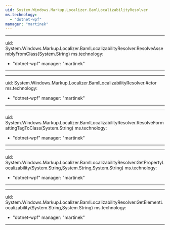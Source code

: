 ```yaml
---
uid: System.Windows.Markup.Localizer.BamlLocalizabilityResolver
ms.technology: 
  - "dotnet-wpf"
manager: "martinek"
---
```


---
uid: System.Windows.Markup.Localizer.BamlLocalizabilityResolver.ResolveAssemblyFromClass(System.String)
ms.technology: 
  - "dotnet-wpf"
manager: "martinek"
---

---
uid: System.Windows.Markup.Localizer.BamlLocalizabilityResolver.#ctor
ms.technology: 
  - "dotnet-wpf"
manager: "martinek"
---

---
uid: System.Windows.Markup.Localizer.BamlLocalizabilityResolver.ResolveFormattingTagToClass(System.String)
ms.technology: 
  - "dotnet-wpf"
manager: "martinek"
---

---
uid: System.Windows.Markup.Localizer.BamlLocalizabilityResolver.GetPropertyLocalizability(System.String,System.String,System.String)
ms.technology: 
  - "dotnet-wpf"
manager: "martinek"
---

---
uid: System.Windows.Markup.Localizer.BamlLocalizabilityResolver.GetElementLocalizability(System.String,System.String)
ms.technology: 
  - "dotnet-wpf"
manager: "martinek"
---
